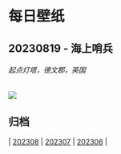 # 每日壁纸

## 20230819 - 海上哨兵

###### 起点灯塔，德文郡，英国

![](https://www.bing.com/th?id=OHR.StartPointLight_ZH-CN4021540566_UHD.jpg)

## 归档

| [202308](/202308/README.md)
| [202307](/202307/README.md)
| [202306](/202306/README.md)
|